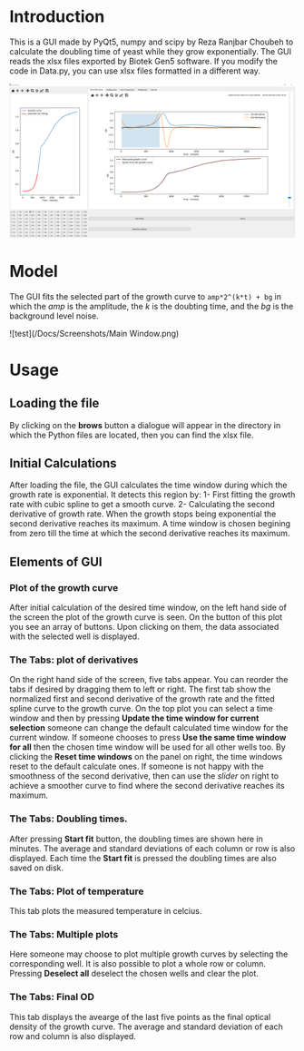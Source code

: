 # Introduction
This is a GUI made by PyQt5, numpy and scipy by Reza Ranjbar Choubeh to calculate the doubling time of yeast while they grow exponentially.
The GUI reads the xlsx files exported by Biotek Gen5 software.
If you modify the code in Data.py, you can use xlsx files formatted in a different way.

![Screenshot of the GUI](https://github.com/Reza31415/Growth-Rate-Analysis/blob/main/Docs/Screenshots/Main%20Window.png)

# Model
The GUI fits the selected part of the growth curve to `amp*2^(k*t) + bg` in which the *amp* is the amplitude, the *k* is the doubting time, and the *bg* is the background level noise.

![test](/Docs/Screenshots/Main Window.png)
# Usage
## Loading the file
By clicking on the **brows** button a dialogue will appear in the directory in which the Python files are located, then you can find the xlsx file.
## Initial Calculations
After loading the file, the GUI calculates the time window during which the growth rate is exponential. It detects this region by:
1- First fitting the growth rate with cubic spline to get a smooth curve.
2- Calculating the second derivative of growth rate. When the growth stops being exponential the second derivative reaches its maximum. A time window is chosen begining from zero till the time at which the second derivative reaches its maximum.
## Elements of GUI
### Plot of the growth curve
After initial calculation of the desired time window, on the left hand side of the screen the plot of the growth curve is seen. On the button of this plot you see an array of buttons. Upon clicking on them, the data associated with the selected well is displayed.
### The Tabs: plot of derivatives
On the right hand side of the screen, five tabs appear. You can reorder the tabs if desired by dragging them to left or right.
The first tab show the normalized first and second derivative of the growth rate and the fitted spline curve to the growth curve. On the top plot you can select a time window and then by pressing **Update the time window for current selection** someone can change the default calculated time window for the current window. If someone chooses to press **Use the same time window for all** then the chosen time window will be used for all other wells too.
By clicking the **Reset time windows** on the panel on right, the time windows reset to the default calculate ones. If someone is not happy with the smoothness of the second derivative, then can use the *slider* on right to achieve a smoother curve to find where the second derivative reaches its maximum. 
### The Tabs: Doubling times.
After pressing **Start fit** button, the doubling times are shown here in minutes. The average and standard deviations of each column or row is also displayed. Each time the **Start fit** is pressed the doubling times are also saved on disk.
### The Tabs: Plot of temperature
This tab plots the measured temperature in celcius.
### The Tabs: Multiple plots
Here someone may choose to plot multiple growth curves by selecting the corresponding well. It is also possible to plot a whole row or column. Pressing **Deselect all** deselect the chosen wells and clear the plot.
### The Tabs: Final OD
This tab displays the avearge of the last five points as the final optical density of the growth curve. The average and standard deviation of each row and column is also displayed.



